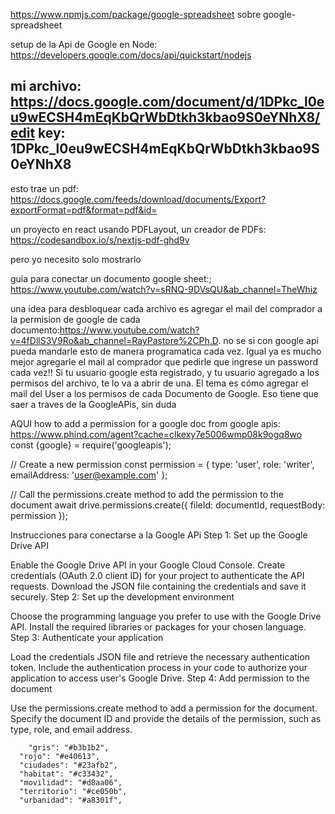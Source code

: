 https://www.npmjs.com/package/google-spreadsheet  sobre google-spreadsheet

setup de la Api de Google en Node: https://developers.google.com/docs/api/quickstart/nodejs

mi archivo: https://docs.google.com/document/d/1DPkc_l0eu9wECSH4mEqKbQrWbDtkh3kbao9S0eYNhX8/edit
key: 1DPkc_l0eu9wECSH4mEqKbQrWbDtkh3kbao9S0eYNhX8
---

esto trae un pdf: https://docs.google.com/feeds/download/documents/Export?exportFormat=pdf&format=pdf&id=<id>

un proyecto en react usando PDFLayout, un creador de PDFs: https://codesandbox.io/s/nextjs-pdf-ghd9v

pero yo necesito solo mostrarlo

guia para conectar un documento google sheet:; https://www.youtube.com/watch?v=sRNQ-9DVsQU&ab_channel=TheWhiz


una idea para desbloquear cada archivo es agregar el mail del comprador a la permision de google de cada documento:https://www.youtube.com/watch?v=4fDllS3V9Ro&ab_channel=RayPastore%2CPh.D.
no se si con google api pueda mandarle esto de manera programatica cada vez. Igual ya es mucho mejor agregarle el mail al comprador que pedirle que ingrese un password cada vez!!
Si tu usuario google esta registrado, y tu usuario agregado a los permisos del archivo, te lo va a abrir de una. El tema es cómo agregar el mail del User a los permisos de cada Documento de Google. Eso tiene que saer a traves de la GoogleAPis, sin duda


AQUI how to add a permission for a google doc from google apis:
https://www.phind.com/agent?cache=clkexy7e5006wmp08k9ogq8wo
const {google} = require('googleapis');

// Create a new permission
const permission = {
    type: 'user',
    role: 'writer',
    emailAddress: 'user@example.com'
};

// Call the permissions.create method to add the permission to the document
await drive.permissions.create({
    fileId: documentId,
    requestBody: permission
});

Instrucciones para conectarse a la Google APi
Step 1: Set up the Google Drive API

Enable the Google Drive API in your Google Cloud Console.
Create credentials (OAuth 2.0 client ID) for your project to authenticate the API requests.
Download the JSON file containing the credentials and save it securely.
Step 2: Set up the development environment

Choose the programming language you prefer to use with the Google Drive API.
Install the required libraries or packages for your chosen language.
Step 3: Authenticate your application

Load the credentials JSON file and retrieve the necessary authentication token.
Include the authentication process in your code to authorize your application to access user's Google Drive.
Step 4: Add permission to the document

Use the permissions.create method to add a permission for the document.
Specify the document ID and provide the details of the permission, such as type, role, and email address.


        "gris": "#b3b1b2",
      "rojo": "#e40613",
      "ciudades": "#23afb2",
      "habitat": "#c33432",
      "movilidad": "#d8aa06",
      "territorio": "#ce050b",
      "urbanidad": "#a8301f",